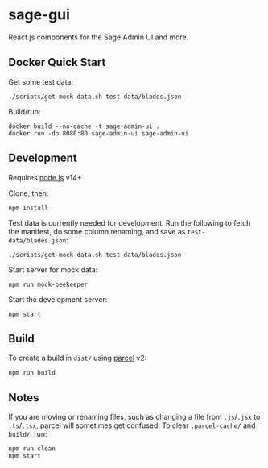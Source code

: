 # sage-gui

React.js components for the Sage Admin UI and more.


## Docker Quick Start

Get some test data:

```
./scripts/get-mock-data.sh test-data/blades.json
```

Build/run:

```
docker build --no-cache -t sage-admin-ui .
docker run -dp 8080:80 sage-admin-ui sage-admin-ui
```


## Development

Requires [node.js](https://nodejs.org) v14+

Clone, then:

```
npm install
```

Test data is currently needed for development.  Run the following to fetch the manifest, do some column renaming, and save as `test-data/blades.json`:

```
./scripts/get-mock-data.sh test-data/blades.json
```

Start server for mock data:
```
npm run mock-beekeeper
```

Start the development server:
```
npm start
```


## Build

To create a build in `dist/` using [parcel](https://parceljs.org/) v2:

```
npm run build
```


## Notes
If you are moving or renaming files, such as changing a file from `.js`/`.jsx` to `.ts`/`.tsx`, parcel will sometimes get confused.
To clear `.parcel-cache/` and `build/`, run:

```
npm run clean
npm start
```


